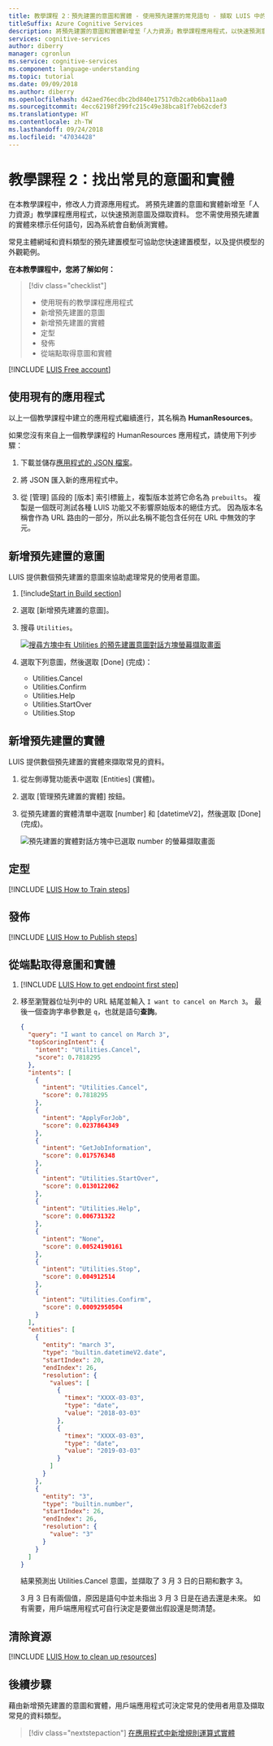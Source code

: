 ```yaml
---
title: 教學課程 2：預先建置的意圖和實體 - 使用預先建置的常見語句 - 擷取 LUIS 中的常見資料
titleSuffix: Azure Cognitive Services
description: 將預先建置的意圖和實體新增至「人力資源」教學課程應用程式，以快速預測意圖及擷取資料。 您不需使用預先建置的實體來標示任何語句。 系統會自動偵測實體。
services: cognitive-services
author: diberry
manager: cgronlun
ms.service: cognitive-services
ms.component: language-understanding
ms.topic: tutorial
ms.date: 09/09/2018
ms.author: diberry
ms.openlocfilehash: d42aed76ecdbc2bd840e17517db2ca0b6ba11aa0
ms.sourcegitcommit: 4ecc62198f299fc215c49e38bca81f7eb62cdef3
ms.translationtype: HT
ms.contentlocale: zh-TW
ms.lasthandoff: 09/24/2018
ms.locfileid: "47034428"
---
```

# <a name="tutorial-2-identify-common-intents-and-entities"></a>教學課程 2：找出常見的意圖和實體
在本教學課程中，修改人力資源應用程式。 將預先建置的意圖和實體新增至「人力資源」教學課程應用程式，以快速預測意圖及擷取資料。 您不需使用預先建置的實體來標示任何語句，因為系統會自動偵測實體。

常見主體網域和資料類型的預先建置模型可協助您快速建置模型，以及提供模型的外觀範例。 

**在本教學課程中，您將了解如何：**

> [!div class="checklist"]
> * 使用現有的教學課程應用程式
> * 新增預先建置的意圖 
> * 新增預先建置的實體 
> * 定型 
> * 發佈 
> * 從端點取得意圖和實體

[!INCLUDE [LUIS Free account](../../../includes/cognitive-services-luis-free-key-short.md)]

## <a name="use-existing-app"></a>使用現有的應用程式
以上一個教學課程中建立的應用程式繼續進行，其名稱為 **HumanResources**。 

如果您沒有來自上一個教學課程的 HumanResources 應用程式，請使用下列步驟：

1.  下載並儲存[應用程式的 JSON 檔案](https://github.com/Microsoft/LUIS-Samples/blob/master/documentation-samples/tutorials/custom-domain-intent-only-HumanResources.json)。

2. 將 JSON 匯入新的應用程式中。

3. 從 [管理] 區段的 [版本] 索引標籤上，複製版本並將它命名為 `prebuilts`。 複製是一個既可測試各種 LUIS 功能又不影響原始版本的絕佳方式。 因為版本名稱會作為 URL 路由的一部分，所以此名稱不能包含任何在 URL 中無效的字元。 

## <a name="add-prebuilt-intents"></a>新增預先建置的意圖
LUIS 提供數個預先建置的意圖來協助處理常見的使用者意圖。  

1. [!include[Start in Build section](../../../includes/cognitive-services-luis-tutorial-build-section.md)]

2. 選取 [新增預先建置的意圖]。 

3. 搜尋 `Utilities`。 

    [ ![搜尋方塊中有 Utilities 的預先建置意圖對話方塊螢幕擷取畫面](./media/luis-tutorial-prebuilt-intents-and-entities/prebuilt-intent-utilities.png)](./media/luis-tutorial-prebuilt-intents-and-entities/prebuilt-intent-utilities.png#lightbox)

4. 選取下列意圖，然後選取 [Done] \(完成\)： 

    * Utilities.Cancel
    * Utilities.Confirm
    * Utilities.Help
    * Utilities.StartOver
    * Utilities.Stop


## <a name="add-prebuilt-entities"></a>新增預先建置的實體
LUIS 提供數個預先建置的實體來擷取常見的資料。 

1. 從左側導覽功能表中選取 [Entities] \(實體\)。

2. 選取 [管理預先建置的實體] 按鈕。

3. 從預先建置的實體清單中選取 [number] 和 [datetimeV2]，然後選取 [Done] \(完成\)。

    ![預先建置的實體對話方塊中已選取 number 的螢幕擷取畫面](./media/luis-tutorial-prebuilt-intents-and-entities/select-prebuilt-entities.png)

## <a name="train"></a>定型

[!INCLUDE [LUIS How to Train steps](../../../includes/cognitive-services-luis-tutorial-how-to-train.md)]

## <a name="publish"></a>發佈

[!INCLUDE [LUIS How to Publish steps](../../../includes/cognitive-services-luis-tutorial-how-to-publish.md)]

## <a name="get-intent-and-entities-from-endpoint"></a>從端點取得意圖和實體

1. [!INCLUDE [LUIS How to get endpoint first step](../../../includes/cognitive-services-luis-tutorial-how-to-get-endpoint.md)]

2. 移至瀏覽器位址列中的 URL 結尾並輸入 `I want to cancel on March 3`。 最後一個查詢字串參數是 `q`，也就是語句**查詢**。 

    ```JSON
    {
      "query": "I want to cancel on March 3",
      "topScoringIntent": {
        "intent": "Utilities.Cancel",
        "score": 0.7818295
      },
      "intents": [
        {
          "intent": "Utilities.Cancel",
          "score": 0.7818295
        },
        {
          "intent": "ApplyForJob",
          "score": 0.0237864349
        },
        {
          "intent": "GetJobInformation",
          "score": 0.017576348
        },
        {
          "intent": "Utilities.StartOver",
          "score": 0.0130122062
        },
        {
          "intent": "Utilities.Help",
          "score": 0.006731322
        },
        {
          "intent": "None",
          "score": 0.00524190161
        },
        {
          "intent": "Utilities.Stop",
          "score": 0.004912514
        },
        {
          "intent": "Utilities.Confirm",
          "score": 0.00092950504
        }
      ],
      "entities": [
        {
          "entity": "march 3",
          "type": "builtin.datetimeV2.date",
          "startIndex": 20,
          "endIndex": 26,
          "resolution": {
            "values": [
              {
                "timex": "XXXX-03-03",
                "type": "date",
                "value": "2018-03-03"
              },
              {
                "timex": "XXXX-03-03",
                "type": "date",
                "value": "2019-03-03"
              }
            ]
          }
        },
        {
          "entity": "3",
          "type": "builtin.number",
          "startIndex": 26,
          "endIndex": 26,
          "resolution": {
            "value": "3"
          }
        }
      ]
    }
    ```

    結果預測出 Utilities.Cancel 意圖，並擷取了 3 月 3 日的日期和數字 3。 

    3 月 3 日有兩個值，原因是語句中並未指出 3 月 3 日是在過去還是未來。 如有需要，用戶端應用程式可自行決定是要做出假設還是問清楚。 

## <a name="clean-up-resources"></a>清除資源

[!INCLUDE [LUIS How to clean up resources](../../../includes/cognitive-services-luis-tutorial-how-to-clean-up-resources.md)]

## <a name="next-steps"></a>後續步驟

藉由新增預先建置的意圖和實體，用戶端應用程式可決定常見的使用者用意及擷取常見的資料類型。 

> [!div class="nextstepaction"]
> [在應用程式中新增規則運算式實體](luis-quickstart-intents-regex-entity.md)

